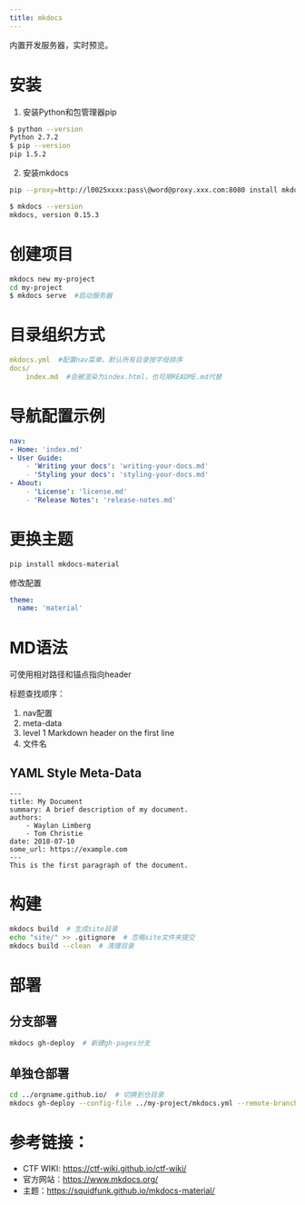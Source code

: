 ```yaml
---
title: mkdocs
---
```


内置开发服务器，实时预览。

# 安装

1. 安装Python和包管理器pip  
```bash
$ python --version
Python 2.7.2
$ pip --version
pip 1.5.2
```
2. 安装mkdocs  
```bash
pip --proxy=http://l0025xxxx:pass\@word@proxy.xxx.com:8080 install mkdocs

$ mkdocs --version
mkdocs, version 0.15.3
```

# 创建项目

```bash
mkdocs new my-project
cd my-project
$ mkdocs serve  #启动服务器
```

# 目录组织方式

```yaml
mkdocs.yml  #配置nav菜单，默认所有目录按字母排序
docs/
    index.md  #会被渲染为index.html，也可用README.md代替
```

# 导航配置示例

```yaml
nav:
- Home: 'index.md'
- User Guide:
    - 'Writing your docs': 'writing-your-docs.md'
    - 'Styling your docs': 'styling-your-docs.md'
- About:
    - 'License': 'license.md'
    - 'Release Notes': 'release-notes.md'
```

# 更换主题

```bash
pip install mkdocs-material
```

修改配置  
```yaml
theme:
  name: 'material'
```

# MD语法

可使用相对路径和锚点指向header

标题查找顺序：  
1. nav配置
2. meta-data
3. level 1 Markdown header on the first line
4. 文件名

## YAML Style Meta-Data

```
---
title: My Document
summary: A brief description of my document.
authors:
    - Waylan Limberg
    - Tom Christie
date: 2018-07-10
some_url: https://example.com
---
This is the first paragraph of the document.
```

# 构建

```bash
mkdocs build  # 生成site目录
echo "site/" >> .gitignore  # 忽略site文件夹提交
mkdocs build --clean  # 清理目录
```

# 部署

## 分支部署

```bash
mkdocs gh-deploy  # 新建gh-pages分支
```

## 单独仓部署

```bash
cd ../orgname.github.io/  # 切换到仓目录
mkdocs gh-deploy --config-file ../my-project/mkdocs.yml --remote-branch master
```


# 参考链接：

- CTF WIKI: <https://ctf-wiki.github.io/ctf-wiki/>
- 官方网站：<https://www.mkdocs.org/>
- 主题：<https://squidfunk.github.io/mkdocs-material/>
